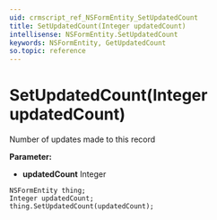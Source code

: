 ```yaml
---
uid: crmscript_ref_NSFormEntity_SetUpdatedCount
title: SetUpdatedCount(Integer updatedCount)
intellisense: NSFormEntity.SetUpdatedCount
keywords: NSFormEntity, GetUpdatedCount
so.topic: reference
---
```


# SetUpdatedCount(Integer updatedCount)

Number of updates made to this record

**Parameter:** 
 - **updatedCount** Integer

```crmscript
NSFormEntity thing;
Integer updatedCount;
thing.SetUpdatedCount(updatedCount);
```

